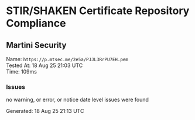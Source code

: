 # STIR/SHAKEN Certificate Repository Compliance

## Martini Security

Name: `https://p.mtsec.me/2e5a/PJJL3RrPU7EH.pem`\
Tested At: 18 Aug 25 21:03 UTC\
Time: 109ms

### Issues

no warning, or error, or notice date level issues were found

Generated: 18 Aug 25 21:13 UTC